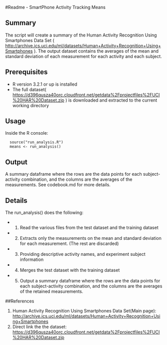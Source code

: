 #Readme - SmartPhone Activity Tracking Means

## Summary
The script will create a summary of the Human Activity Recognition Using Smartphones Data Set ( http://archive.ics.uci.edu/ml/datasets/Human+Activity+Recognition+Using+Smartphones ).
The output dataset contains the averages of the mean and standard deviation of each measurement for each activity and each subject.

## Prerequisites
* R version 3.2.1 or up is installed
* The full dataset( https://d396qusza40orc.cloudfront.net/getdata%2Fprojectfiles%2FUCI%20HAR%20Dataset.zip ) is downloaded and extracted to the current working directory

## Usage
Inside the R console:
```
  source("run_analysis.R") 
  means <- run_analysis()
```

## Output
A summary dataframe where the rows are the data points for each subject-activity combination, and the columns are the averages of the measurements. See codebook.md for more details.

## Details
  The run_analysis() does the following:
* 1. Read the various files from the test dataset and the training dataset
* 2. Extracts only the measurements on the mean and standard deviation for each measurement. (The rest are discarded)
* 3. Providing descriptive activity names, and experiment subject information
* 4. Merges the test dataset with the training dataset
* 5. Output a summary dataframe where the rows are the data points for each subject-activity combination, and the columns are the averages of the retained measurements.

##References
1. Human Activity Recognition Using Smartphones Data Set(Main page):  http://archive.ics.uci.edu/ml/datasets/Human+Activity+Recognition+Using+Smartphones
2. Direct link the the dataset:  https://d396qusza40orc.cloudfront.net/getdata%2Fprojectfiles%2FUCI%20HAR%20Dataset.zip  